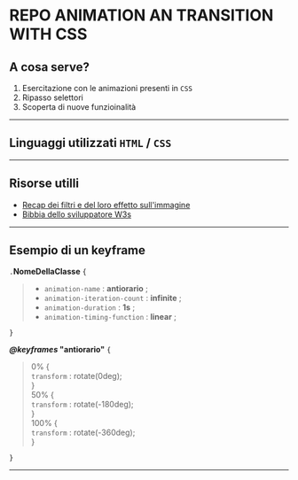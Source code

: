 # REPO ANIMATION AN TRANSITION WITH CSS

## A cosa serve?
1. Esercitazione con le animazioni presenti in `CSS`
2. Ripasso selettori 
3. Scoperta di nuove funzioinalità  
--------------------------------------------------
## Linguaggi utilizzati `HTML`  /  `CSS`
--------------------------------------------------
## Risorse utilli 
- [Recap dei filtri e del loro effetto sull'immagine](https://css-tricks.com/almanac/properties/f/filter/)
- [Bibbia dello sviluppatore W3s](https://www.w3schools.com/css/css3_animations.asp)  
-------------------------------------------------------------
## Esempio di un keyframe


 `.`**NomeDellaClasse** `{`    
>- `animation-name` : **antiorario** ;  
>- `animation-iteration-count` : **infinite** ;  
>- `animation-duration` : **1s** ;  
>- `animation-timing-function` : **linear** ;

`}`

 **_@keyframes_ "antiorario"** `{` 
>0% {  
`transform` : rotate(0deg);  
>}  
>50% {  
>`transform` : rotate(-180deg);  
>}  
>100% {  
>`transform` : rotate(-360deg);  
>}  

`}`

--------------------------------------------------------------


